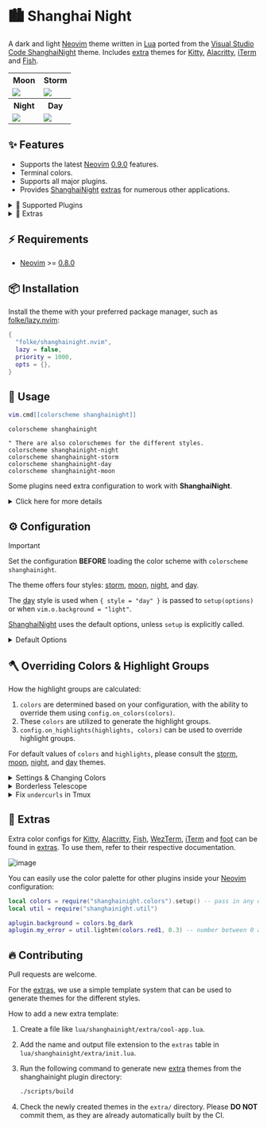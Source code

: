 # 🏙 Shanghai Night

A dark and light [Neovim](https://github.com/neovim/neovim) theme written in
[Lua](https://www.lua.org) ported from the [Visual Studio Code
ShanghaiNight](https://github.com/enkia/tokyo-night-vscode-theme) theme. Includes
[extra](#-extras) themes for [Kitty](https://sw.kovidgoyal.net/kitty/conf.html),
[Alacritty](https://github.com/alacritty/alacritty),
[iTerm](https://iterm2.com/) and
[Fish](https://fishshell.com/docs/current/index.html).

<table width="100%">
  <tr>
    <th>Moon</th>
    <th>Storm</th>
  </tr>
  <tr>
    <td width="50%">
      <img src="https://user-images.githubusercontent.com/292349/190951628-10ba28a1-57ff-4479-8eab-47400a402242.png" />
    </td>
    <td width="50%">
      <img src="https://user-images.githubusercontent.com/292349/115295095-3a9e5080-a10e-11eb-9aed-6054488c46ce.png" />
    </td>
  </tr>
  <tr>
    <th>Night</th>
    <th>Day</th>
  </tr>
  <tr>
    <td width="50%">
      <img src="https://user-images.githubusercontent.com/292349/115295327-7afdce80-a10e-11eb-89b3-2591262bf95a.png" />
    </td>
    <td width="50%">
      <img src="https://user-images.githubusercontent.com/292349/115996270-78c6c480-a593-11eb-8ed0-7d1400b058f5.png" />
    </td>
  </tr>
</table>

## ✨ Features

- Supports the latest [Neovim](https://github.com/neovim/neovim)
  [0.9.0](https://github.com/neovim/neovim/releases/tag/v0.9.0) features.
- Terminal colors.
- Supports all major plugins.
- Provides [ShanghaiNight](https://github.com/folke/shanghainight.nvim)
  [extras](#-extras) for numerous other applications.

<details>
<summary>🎨 Supported Plugins</summary>

<!-- plugins:start -->

| Plugin | Source |
| --- | --- |
| [aerial.nvim](https://github.com/stevearc/aerial.nvim) | [`aerial`](lua/shanghainight/groups/aerial.lua) |
| [ale](https://github.com/dense-analysis/ale) | [`ale`](lua/shanghainight/groups/ale.lua) |
| [alpha-nvim](https://github.com/goolord/alpha-nvim) | [`alpha`](lua/shanghainight/groups/alpha.lua) |
| [barbar.nvim](https://github.com/romgrk/barbar.nvim) | [`barbar`](lua/shanghainight/groups/barbar.lua) |
| [bufferline.nvim](https://github.com/akinsho/bufferline.nvim) | [`bufferline`](lua/shanghainight/groups/bufferline.lua) |
| [nvim-cmp](https://github.com/hrsh7th/nvim-cmp) | [`cmp`](lua/shanghainight/groups/cmp.lua) |
| [nvim-dap](https://github.com/mfussenegger/nvim-dap) | [`dap`](lua/shanghainight/groups/dap.lua) |
| [dashboard-nvim](https://github.com/glepnir/dashboard-nvim) | [`dashboard`](lua/shanghainight/groups/dashboard.lua) |
| [flash.nvim](https://github.com/folke/flash.nvim) | [`flash`](lua/shanghainight/groups/flash.lua) |
| [fzf-lua](https://github.com/ibhagwan/fzf-lua) | [`fzf`](lua/shanghainight/groups/fzf.lua) |
| [vim-gitgutter](https://github.com/airblade/vim-gitgutter) | [`gitgutter`](lua/shanghainight/groups/gitgutter.lua) |
| [gitsigns.nvim](https://github.com/lewis6991/gitsigns.nvim) | [`gitsigns`](lua/shanghainight/groups/gitsigns.lua) |
| [glyph-palette.vim](https://github.com/lambdalisue/glyph-palette.vim) | [`glyph-palette`](lua/shanghainight/groups/glyph-palette.lua) |
| [headlines.nvim](https://github.com/lukas-reineke/headlines.nvim) | [`headlines`](lua/shanghainight/groups/headlines.lua) |
| [hop.nvim](https://github.com/phaazon/hop.nvim) | [`hop`](lua/shanghainight/groups/hop.lua) |
| [vim-illuminate](https://github.com/RRethy/vim-illuminate) | [`illuminate`](lua/shanghainight/groups/illuminate.lua) |
| [indent-blankline.nvim](https://github.com/lukas-reineke/indent-blankline.nvim) | [`indent-blankline`](lua/shanghainight/groups/indent-blankline.lua) |
| [indentmini.nvim](https://github.com/nvimdev/indentmini.nvim) | [`indentmini`](lua/shanghainight/groups/indentmini.lua) |
| [lazy.nvim](https://github.com/folke/lazy.nvim) | [`lazy`](lua/shanghainight/groups/lazy.lua) |
| [leap.nvim](https://github.com/ggandor/leap.nvim) | [`leap`](lua/shanghainight/groups/leap.lua) |
| [lspsaga.nvim](https://github.com/glepnir/lspsaga.nvim) | [`lspsaga`](lua/shanghainight/groups/lspsaga.lua) |
| [mini.animate](https://github.com/echasnovski/mini.animate) | [`mini_animate`](lua/shanghainight/groups/mini_animate.lua) |
| [mini.clue](https://github.com/echasnovski/mini.clue) | [`mini_clue`](lua/shanghainight/groups/mini_clue.lua) |
| [mini.completion](https://github.com/echasnovski/mini.completion) | [`mini_completion`](lua/shanghainight/groups/mini_completion.lua) |
| [mini.cursorword](https://github.com/echasnovski/mini.cursorword) | [`mini_cursorword`](lua/shanghainight/groups/mini_cursorword.lua) |
| [mini.deps](https://github.com/echasnovski/mini.deps) | [`mini_deps`](lua/shanghainight/groups/mini_deps.lua) |
| [mini.diff](https://github.com/echasnovski/mini.diff) | [`mini_diff`](lua/shanghainight/groups/mini_diff.lua) |
| [mini.files](https://github.com/echasnovski/mini.files) | [`mini_files`](lua/shanghainight/groups/mini_files.lua) |
| [mini.hipatterns](https://github.com/echasnovski/mini.hipatterns) | [`mini_hipatterns`](lua/shanghainight/groups/mini_hipatterns.lua) |
| [mini.icons](https://github.com/echasnovski/mini.icons) | [`mini_icons`](lua/shanghainight/groups/mini_icons.lua) |
| [mini.indentscope](https://github.com/echasnovski/mini.indentscope) | [`mini_indentscope`](lua/shanghainight/groups/mini_indentscope.lua) |
| [mini.jump](https://github.com/echasnovski/mini.jump) | [`mini_jump`](lua/shanghainight/groups/mini_jump.lua) |
| [mini.map](https://github.com/echasnovski/mini.map) | [`mini_map`](lua/shanghainight/groups/mini_map.lua) |
| [mini.notify](https://github.com/echasnovski/mini.notify) | [`mini_notify`](lua/shanghainight/groups/mini_notify.lua) |
| [mini.operators](https://github.com/echasnovski/mini.operators) | [`mini_operators`](lua/shanghainight/groups/mini_operators.lua) |
| [mini.pick](https://github.com/echasnovski/mini.pick) | [`mini_pick`](lua/shanghainight/groups/mini_pick.lua) |
| [mini.starter](https://github.com/echasnovski/mini.starter) | [`mini_starter`](lua/shanghainight/groups/mini_starter.lua) |
| [mini.statusline](https://github.com/echasnovski/mini.statusline) | [`mini_statusline`](lua/shanghainight/groups/mini_statusline.lua) |
| [mini.surround](https://github.com/echasnovski/mini.surround) | [`mini_surround`](lua/shanghainight/groups/mini_surround.lua) |
| [mini.tabline](https://github.com/echasnovski/mini.tabline) | [`mini_tabline`](lua/shanghainight/groups/mini_tabline.lua) |
| [mini.test](https://github.com/echasnovski/mini.test) | [`mini_test`](lua/shanghainight/groups/mini_test.lua) |
| [mini.trailspace](https://github.com/echasnovski/mini.trailspace) | [`mini_trailspace`](lua/shanghainight/groups/mini_trailspace.lua) |
| [nvim-navic](https://github.com/SmiteshP/nvim-navic) | [`navic`](lua/shanghainight/groups/navic.lua) |
| [neo-tree.nvim](https://github.com/nvim-neo-tree/neo-tree.nvim) | [`neo-tree`](lua/shanghainight/groups/neo-tree.lua) |
| [neogit](https://github.com/TimUntersberger/neogit) | [`neogit`](lua/shanghainight/groups/neogit.lua) |
| [neotest](https://github.com/nvim-neotest/neotest) | [`neotest`](lua/shanghainight/groups/neotest.lua) |
| [noice.nvim](https://github.com/folke/noice.nvim) | [`noice`](lua/shanghainight/groups/noice.lua) |
| [nvim-notify](https://github.com/rcarriga/nvim-notify) | [`notify`](lua/shanghainight/groups/notify.lua) |
| [nvim-tree.lua](https://github.com/kyazdani42/nvim-tree.lua) | [`nvim-tree`](lua/shanghainight/groups/nvim-tree.lua) |
| [octo.nvim](https://github.com/pwntester/octo.nvim) | [`octo`](lua/shanghainight/groups/octo.lua) |
| [rainbow-delimiters.nvim](https://github.com/HiPhish/rainbow-delimiters.nvim) | [`rainbow`](lua/shanghainight/groups/rainbow.lua) |
| [nvim-scrollbar](https://github.com/petertriho/nvim-scrollbar) | [`scrollbar`](lua/shanghainight/groups/scrollbar.lua) |
| [vim-sneak](https://github.com/justinmk/vim-sneak) | [`sneak`](lua/shanghainight/groups/sneak.lua) |
| [telescope.nvim](https://github.com/nvim-telescope/telescope.nvim) | [`telescope`](lua/shanghainight/groups/telescope.lua) |
| [nvim-treesitter-context](https://github.com/nvim-treesitter/nvim-treesitter-context) | [`treesitter-context`](lua/shanghainight/groups/treesitter-context.lua) |
| [trouble.nvim](https://github.com/folke/trouble.nvim) | [`trouble`](lua/shanghainight/groups/trouble.lua) |
| [headlines.nvim](https://github.com/lukas-reineke/headlines.nvim) | [`vimwiki`](lua/shanghainight/groups/vimwiki.lua) |
| [which-key.nvim](https://github.com/folke/which-key.nvim) | [`which-key`](lua/shanghainight/groups/which-key.lua) |
| [yanky.nvim](https://github.com/gbprod/yanky.nvim) | [`yanky`](lua/shanghainight/groups/yanky.lua) |

<!-- plugins:end -->

</details>

<details>
<summary>🍭 Extras</summary>

<!-- extras:start -->

| Tool | Extra |
| --- | --- |
| [Aerc](https://git.sr.ht/~rjarry/aerc/) | [extras/aerc](extras/aerc) |
| [Alacritty](https://github.com/alacritty/alacritty) | [extras/alacritty](extras/alacritty) |
| [Delta](https://github.com/dandavison/delta) | [extras/delta](extras/delta) |
| [Dunst](https://dunst-project.org/) | [extras/dunst](extras/dunst) |
| [Fish](https://fishshell.com/docs/current/index.html) | [extras/fish](extras/fish) |
| [Fish Themes](https://fishshell.com/docs/current/interactive.html#syntax-highlighting) | [extras/fish_themes](extras/fish_themes) |
| [Foot](https://codeberg.org/dnkl/foot) | [extras/foot](extras/foot) |
| [Fzf](https://github.com/junegunn/fzf) | [extras/fzf](extras/fzf) |
| [GitUI](https://github.com/extrawurst/gitui) | [extras/gitui](extras/gitui) |
| [GNOME Terminal](https://gitlab.gnome.org/GNOME/gnome-terminal) | [extras/gnome_terminal](extras/gnome_terminal) |
| [Helix](https://helix-editor.com/) | [extras/helix](extras/helix) |
| [iTerm](https://iterm2.com/) | [extras/iterm](extras/iterm) |
| [Kitty](https://sw.kovidgoyal.net/kitty/conf.html) | [extras/kitty](extras/kitty) |
| [Lazygit](https://github.com/jesseduffield/lazygit) | [extras/lazygit](extras/lazygit) |
| [Lua Table for testing](https://www.lua.org) | [extras/lua](extras/lua) |
| [Prism](https://prismjs.com) | [extras/prism](extras/prism) |
| [Slack](https://slack.com) | [extras/slack](extras/slack) |
| [Spotify Player](https://github.com/aome510/spotify-player) | [extras/spotify_player](extras/spotify_player) |
| [Sublime Text](https://www.sublimetext.com/docs/themes) | [extras/sublime](extras/sublime) |
| [Terminator](https://gnome-terminator.readthedocs.io/en/latest/config.html) | [extras/terminator](extras/terminator) |
| [Tilix](https://github.com/gnunn1/tilix) | [extras/tilix](extras/tilix) |
| [Tmux](https://github.com/tmux/tmux/wiki) | [extras/tmux](extras/tmux) |
| [Vim](https://vimhelp.org/) | [extras/vim](extras/vim) |
| [WezTerm](https://wezfurlong.org/wezterm/config/files.html) | [extras/wezterm](extras/wezterm) |
| [Windows Terminal](https://aka.ms/terminal-documentation) | [extras/windows_terminal](extras/windows_terminal) |
| [Xfce Terminal](https://docs.xfce.org/apps/terminal/advanced) | [extras/xfceterm](extras/xfceterm) |
| [Xresources](https://wiki.archlinux.org/title/X_resources) | [extras/xresources](extras/xresources) |
| [Yazi](https://github.com/sxyazi/yazi) | [extras/yazi](extras/yazi) |
| [Zathura](https://pwmt.org/projects/zathura/) | [extras/zathura](extras/zathura) |
| [Zellij](https://zellij.dev/) | [extras/zellij](extras/zellij) |

<!-- extras:end -->

</details>

## ⚡️ Requirements

- [Neovim](https://github.com/neovim/neovim) >=
  [0.8.0](https://github.com/neovim/neovim/releases/tag/v0.8.0)

## 📦 Installation

Install the theme with your preferred package manager, such as
[folke/lazy.nvim](https://github.com/folke/lazy.nvim):

```lua
{
  "folke/shanghainight.nvim",
  lazy = false,
  priority = 1000,
  opts = {},
}
```

## 🚀 Usage

```lua
vim.cmd[[colorscheme shanghainight]]
```

```vim
colorscheme shanghainight

" There are also colorschemes for the different styles.
colorscheme shanghainight-night
colorscheme shanghainight-storm
colorscheme shanghainight-day
colorscheme shanghainight-moon
```

Some plugins need extra configuration to work with **ShanghaiNight**.

<details>
  <summary>Click here for more details</summary>

### [Barbecue](https://github.com/utilyre/barbecue.nvim)

```lua
-- Lua
require('barbecue').setup {
  -- ... your barbecue config
  theme = 'shanghainight',
  -- ... your barbecue config
}
```

### [Lualine](https://github.com/nvim-lualine/lualine.nvim)

```lua
-- Lua
require('lualine').setup {
  options = {
    -- ... your lualine config
    theme = 'shanghainight'
    -- ... your lualine config
  }
}
```

### [Lightline](https://github.com/itchyny/lightline.vim)

```vim
" Vim Script
let g:lightline = {'colorscheme': 'shanghainight'}
```

</details>

## ⚙️ Configuration

> [!IMPORTANT]
> Set the configuration **BEFORE** loading the color scheme with `colorscheme shanghainight`.

The theme offers four styles: [storm](#storm), [moon](#moon), [night](#night),
and [day](#day).

The [day](#day) style is used when `{ style = "day" }` is passed to
`setup(options)` or when `vim.o.background = "light"`.

[ShanghaiNight](https://github.com/folke/shanghainight.nvim) uses the default options,
unless `setup` is explicitly called.

<details>
  <summary>Default Options</summary>

<!-- config:start -->

```lua
---@class shanghainight.Config
---@field on_colors fun(colors: ColorScheme)
---@field on_highlights fun(highlights: shanghainight.Highlights, colors: ColorScheme)
M.defaults = {
  style = "moon", -- The theme comes in three styles, `storm`, a darker variant `night` and `day`
  light_style = "day", -- The theme is used when the background is set to light
  transparent = false, -- Enable this to disable setting the background color
  terminal_colors = true, -- Configure the colors used when opening a `:terminal` in Neovim
  styles = {
    -- Style to be applied to different syntax groups
    -- Value is any valid attr-list value for `:help nvim_set_hl`
    comments = { italic = true },
    keywords = { italic = true },
    functions = {},
    variables = {},
    -- Background styles. Can be "dark", "transparent" or "normal"
    sidebars = "dark", -- style for sidebars, see below
    floats = "dark", -- style for floating windows
  },
  day_brightness = 0.3, -- Adjusts the brightness of the colors of the **Day** style. Number between 0 and 1, from dull to vibrant colors
  dim_inactive = false, -- dims inactive windows
  lualine_bold = false, -- When `true`, section headers in the lualine theme will be bold

  --- You can override specific color groups to use other groups or a hex color
  --- function will be called with a ColorScheme table
  ---@param colors ColorScheme
  on_colors = function(colors) end,

  --- You can override specific highlights to use other groups or a hex color
  --- function will be called with a Highlights and ColorScheme table
  ---@param highlights shanghainight.Highlights
  ---@param colors ColorScheme
  on_highlights = function(highlights, colors) end,

  cache = true, -- When set to true, the theme will be cached for better performance

  ---@type table<string, boolean|{enabled:boolean}>
  plugins = {
    -- enable all plugins when not using lazy.nvim
    -- set to false to manually enable/disable plugins
    all = package.loaded.lazy == nil,
    -- uses your plugin manager to automatically enable needed plugins
    -- currently only lazy.nvim is supported
    auto = true,
    -- add any plugins here that you want to enable
    -- for all possible plugins, see:
    --   * https://github.com/folke/shanghainight.nvim/tree/main/lua/shanghainight/groups
    -- telescope = true,
  },
}
```

<!-- config:end -->

</details>

## 🪓 Overriding Colors & Highlight Groups

How the highlight groups are calculated:

1. `colors` are determined based on your configuration, with the ability to
   override them using `config.on_colors(colors)`.
1. These `colors` are utilized to generate the highlight groups.
1. `config.on_highlights(highlights, colors)` can be used to override highlight
   groups.

For default values of `colors` and `highlights`, please consult the
[storm](extras/lua/shanghainight_storm.lua),
[moon](extras/lua/shanghainight_moon.lua),
[night](extras/lua/shanghainight_night.lua), and
[day](extras/lua/shanghainight_day.lua) themes.

<details>
  <summary>Settings & Changing Colors</summary>

```lua
require("shanghainight").setup({
  -- use the night style
  style = "night",
  -- disable italic for functions
  styles = {
    functions = {}
  },
  -- Change the "hint" color to the "orange" color, and make the "error" color bright red
  on_colors = function(colors)
    colors.hint = colors.orange
    colors.error = "#ff0000"
  end
})
```

</details>

<details>
  <summary>Borderless Telescope</summary>

```lua
require("shanghainight").setup({
  on_highlights = function(hl, c)
    local prompt = "#2d3149"
    hl.TelescopeNormal = {
      bg = c.bg_dark,
      fg = c.fg_dark,
    }
    hl.TelescopeBorder = {
      bg = c.bg_dark,
      fg = c.bg_dark,
    }
    hl.TelescopePromptNormal = {
      bg = prompt,
    }
    hl.TelescopePromptBorder = {
      bg = prompt,
      fg = prompt,
    }
    hl.TelescopePromptTitle = {
      bg = prompt,
      fg = prompt,
    }
    hl.TelescopePreviewTitle = {
      bg = c.bg_dark,
      fg = c.bg_dark,
    }
    hl.TelescopeResultsTitle = {
      bg = c.bg_dark,
      fg = c.bg_dark,
    }
  end,
})
```

</details>

<details>
  <summary>Fix <code>undercurls</code> in Tmux</summary>

To have undercurls show up and in color, add the following to your
[Tmux](https://github.com/tmux/tmux) configuration file:

```sh
# Undercurl
set -g default-terminal "${TERM}"
set -as terminal-overrides ',*:Smulx=\E[4::%p1%dm'  # undercurl support
set -as terminal-overrides ',*:Setulc=\E[58::2::%p1%{65536}%/%d::%p1%{256}%/%{255}%&%d::%p1%{255}%&%d%;m'  # underscore colours - needs tmux-3.0
```

</details>

## 🍭 Extras

Extra color configs for [Kitty](https://sw.kovidgoyal.net/kitty/conf.html),
[Alacritty](https://github.com/alacritty/alacritty),
[Fish](https://fishshell.com/docs/current/index.html), [WezTerm](https://wezfurlong.org/wezterm/config/files.html),
[iTerm](https://iterm2.com/) and [foot](https://codeberg.org/dnkl/foot) can be
found in [extras](extras/). To use them, refer to their respective
documentation.

![image](https://user-images.githubusercontent.com/292349/115395546-d8d6f880-a198-11eb-98fb-a1194787701d.png)

You can easily use the color palette for other plugins inside your
[Neovim](https://github.com/neovim/neovim) configuration:

```lua
local colors = require("shanghainight.colors").setup() -- pass in any of the config options as explained above
local util = require("shanghainight.util")

aplugin.background = colors.bg_dark
aplugin.my_error = util.lighten(colors.red1, 0.3) -- number between 0 and 1. 0 results in white, 1 results in red1
```

## 🔥 Contributing

Pull requests are welcome.

For the [extras](#-extras), we use a simple template system that can be used to
generate themes for the different styles.

How to add a new extra template:

1. Create a file like `lua/shanghainight/extra/cool-app.lua`.
2. Add the name and output file extension to the `extras` table in
   `lua/shanghainight/extra/init.lua`.
3. Run the following command to generate new [extra](#-extras) themes from the shanghainight plugin directory:

   ```sh
   ./scripts/build
   ```

4. Check the newly created themes in the `extra/` directory. Please **DO NOT**
   commit them, as they are already automatically built by the CI.
